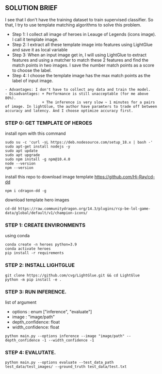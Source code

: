 ## SOLUTION BRIEF

I see that I don't have the training dataset to train supervised classifier. So that, I try to use template matching algorithms to solve this problem.

- Step 1: I collect all image of heroes in Leauge of Legends (icons image). I call it template image.
- Step 2: I extract all these template image into features using LightGlue and save it as local variable 
- Step 3: When an input image get in, I will using LightGlue to extract features and using a matcher to match these 2 features and find the match points in two images. I save the number match points as a score to choose the label.
- Step 4: I choose the template image has the max match points as the label of input image.

```
- Advantages: I don't have to collect any data and train the model.
- Disadvantages: + Performance is still unacceptable (for me above 80%). 
                 + The inference is very slow ~ 1 minutes for a pairs of image. In lightGlue, the author have paramters to trade off between accuracy and latency. And I choose optimize accuracy first.  
```
### STEP 0: GET TEMPLATE OF HEROES

install npm with this command
```
sudo su -c 'curl -sL https://deb.nodesource.com/setup_18.x | bash -'
sudo apt-get install nodejs -y
sudo apt update
sudo apt upgrade
sudo npm install -g npm@10.4.0
node --version
npm --version
```

install this repo to download image template https://github.com/Hi-Ray/cd-dd
```
npm i cdragon-dd -g
```

download template hero images
```
cd-dd https://raw.communitydragon.org/14.3/plugins/rcp-be-lol-game-data/global/default/v1/champion-icons/
```

### STEP 1: CREATE ENVIRONMENTS

using conda
```
conda create -n heroes python=3.9
conda activate heroes
pip install -r requirements
```

### STEP 2: INSTALL LIGHTGLUE

```
git clone https://github.com/cvg/LightGlue.git && cd LightGlue
python -m pip install -e .
```

### STEP 3: RUN INFERENCE.
list of argument
- options : enum ["inference", "evaluate"]
- image : "image/path"
- depth_confidence: float
- width_confidence: float

```
python main.py --options inference --image "image/path" --depth_confidence -1 --width_confidence -1
```

### STEP 4: EVALUTATE.

```
python main.py --options evaluate --test_data_path test_data/test_images/ --ground_truth test_data/test.txt
```
